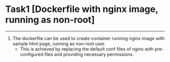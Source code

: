 # Task1 [Dockerfile with nginx image, running as non-root]

____________________________________________________________________________________
1. The dockerfile can be used to create container running nginx image with sample html page, running as non-root user.
   - This is achieved by replacing the default conf files of nginx with pre-configured files and providing necessary permissions.
